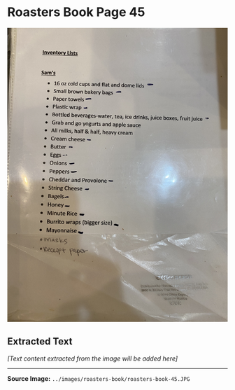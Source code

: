 # Roasters Book Page 45

![Roasters Book Page 45](../images/roasters-book/roasters-book-45.JPG)

## Extracted Text

*[Text content extracted from the image will be added here]*

---

**Source Image:** `../images/roasters-book/roasters-book-45.JPG`
